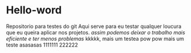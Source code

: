 # Hello-word
Repositorio para testes do git
Aqui serve para eu testar qualquer loucura que eu queira aplicar nos projetos.
*assim podemos deixar o trabalho mais eficiente e ter menos problemas*
kkkkk, mais um testea
pow pow
mais um teste
asasasas
1111111
222222


